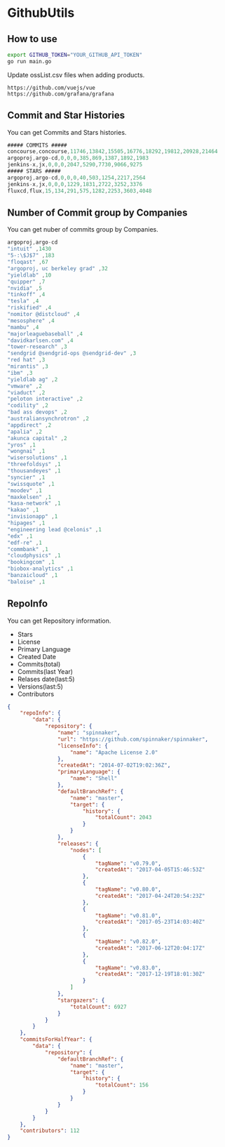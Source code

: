 # GithubUtils
## How to use
```bash
export GITHUB_TOKEN="YOUR_GITHUB_API_TOKEN"
go run main.go
```

Update ossList.csv files when adding products.
```
https://github.com/vuejs/vue
https://github.com/grafana/grafana
```

## Commit and Star Histories
You can get Commits and Stars histories.
```cs
##### COMMITS #####
concourse,concourse,11746,13842,15505,16776,18292,19812,20928,21464 
argoproj,argo-cd,0,0,0,385,869,1387,1892,1983 
jenkins-x,jx,0,0,0,2047,5290,7730,9066,9275 
##### STARS #####
argoproj,argo-cd,0,0,0,40,503,1254,2217,2564 
jenkins-x,jx,0,0,0,1229,1831,2722,3252,3376 
fluxcd,flux,15,134,291,575,1282,2253,3603,4048 
```

## Number of Commit group by Companies
You can get nuber of commits group by Companies.
```cs
argoproj,argo-cd 
"intuit" ,1430
"5-:\$J$7" ,183
"floqast" ,67
"argoproj, uc berkeley grad" ,32
"yieldlab" ,10
"quipper" ,7
"nvidia" ,5
"tinkoff" ,4
"tesla" ,4
"riskified" ,4
"nomitor @distcloud" ,4
"mesosphere" ,4
"mambu" ,4
"majorleaguebaseball" ,4
"davidkarlsen.com" ,4
"tower-research" ,3
"sendgrid @sendgrid-ops @sendgrid-dev" ,3
"red hat" ,3
"mirantis" ,3
"ibm" ,3
"yieldlab ag" ,2
"vmware" ,2
"viaduct" ,2
"peloton interactive" ,2
"codility" ,2
"bad ass devops" ,2
"australiansynchrotron" ,2
"appdirect" ,2
"apalia" ,2
"akunca capital" ,2
"yros" ,1
"wongnai" ,1
"wisersolutions" ,1
"threefoldsys" ,1
"thousandeyes" ,1
"syncier" ,1
"swissquote" ,1
"moodev" ,1
"maxkelsen" ,1
"kasa-network" ,1
"kakao" ,1
"invisionapp" ,1
"hipages" ,1
"engineering lead @celonis" ,1
"edx" ,1
"edf-re" ,1
"commbank" ,1
"cloudphysics" ,1
"bookingcom" ,1
"biobox-analytics" ,1
"banzaicloud" ,1
"baloise" ,1
```

## RepoInfo
You can get Repository information.
- Stars 
- License
- Primary Language
- Created Date
- Commits(total)
- Commits(last Year)
- Relases date(last:5)
- Versions(last:5)
- Contributors
```json
{
	"repoInfo": {
		"data": {
			"repository": {
				"name": "spinnaker",
				"url": "https://github.com/spinnaker/spinnaker",
				"licenseInfo": {
					"name": "Apache License 2.0"
				},
				"createdAt": "2014-07-02T19:02:36Z",
				"primaryLanguage": {
					"name": "Shell"
				},
				"defaultBranchRef": {
					"name": "master",
					"target": {
						"history": {
							"totalCount": 2043
						}
					}
				},
				"releases": {
					"nodes": [
						{
							"tagName": "v0.79.0",
							"createdAt": "2017-04-05T15:46:53Z"
						},
						{
							"tagName": "v0.80.0",
							"createdAt": "2017-04-24T20:54:23Z"
						},
						{
							"tagName": "v0.81.0",
							"createdAt": "2017-05-23T14:03:40Z"
						},
						{
							"tagName": "v0.82.0",
							"createdAt": "2017-06-12T20:04:17Z"
						},
						{
							"tagName": "v0.83.0",
							"createdAt": "2017-12-19T18:01:30Z"
						}
					]
				},
				"stargazers": {
					"totalCount": 6927
				}
			}
		}
	},
	"commitsForHalfYear": {
		"data": {
			"repository": {
				"defaultBranchRef": {
					"name": "master",
					"target": {
						"history": {
							"totalCount": 156
						}
					}
				}
			}
		}
	},
	"contributors": 112
}
```